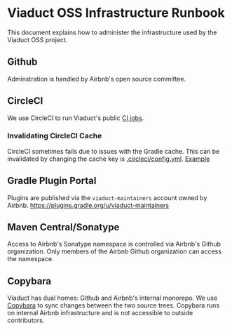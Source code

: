 # Viaduct OSS Infrastructure Runbook

This document explains how to administer the infrastructure used by the
Viaduct OSS project.

## Github

Adminstration is handled by Airbnb's open source committee.

## CircleCI

We use CircleCI to run Viaduct's public [CI
jobs](https://app.circleci.com/pipelines/github/airbnb/viaduct).

### Invalidating CircleCI Cache

CircleCI sometimes fails due to issues with the Gradle cache. This can
be invalidated by changing the cache key is
[.circleci/config.yml](.circleci/config.yml).
[Example](https://github.com/airbnb/viaduct/commit/855dbda08f2dfb9a7fc58fe54ca8712a5d76fe8b)

## Gradle Plugin Portal

Plugins are published via the `viaduct-maintainers` account owned by
Airbnb. https://plugins.gradle.org/u/viaduct-maintainers

## Maven Central/Sonatype

Access to Airbnb's Sonatype namespace is controlled via Airbnb's Github
organization. Only members of the Airbnb Github organization can access
the namespace.

## Copybara

Viaduct has dual homes: Github and Airbnb's internal monorepo. We use
[Copybara](https://github.com/google/copybara) to sync changes between
the two source trees. Copybara runs on internal Airbnb infrastructure
and is not accessible to outside contributors.
